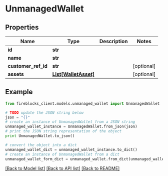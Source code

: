# UnmanagedWallet


## Properties
Name | Type | Description | Notes
------------ | ------------- | ------------- | -------------
**id** | **str** |  | 
**name** | **str** |  | 
**customer_ref_id** | **str** |  | [optional] 
**assets** | [**List[WalletAsset]**](WalletAsset.md) |  | [optional] 

## Example

```python
from fireblocks_client.models.unmanaged_wallet import UnmanagedWallet

# TODO update the JSON string below
json = "{}"
# create an instance of UnmanagedWallet from a JSON string
unmanaged_wallet_instance = UnmanagedWallet.from_json(json)
# print the JSON string representation of the object
print UnmanagedWallet.to_json()

# convert the object into a dict
unmanaged_wallet_dict = unmanaged_wallet_instance.to_dict()
# create an instance of UnmanagedWallet from a dict
unmanaged_wallet_form_dict = unmanaged_wallet.from_dict(unmanaged_wallet_dict)
```
[[Back to Model list]](../README.md#documentation-for-models) [[Back to API list]](../README.md#documentation-for-api-endpoints) [[Back to README]](../README.md)


